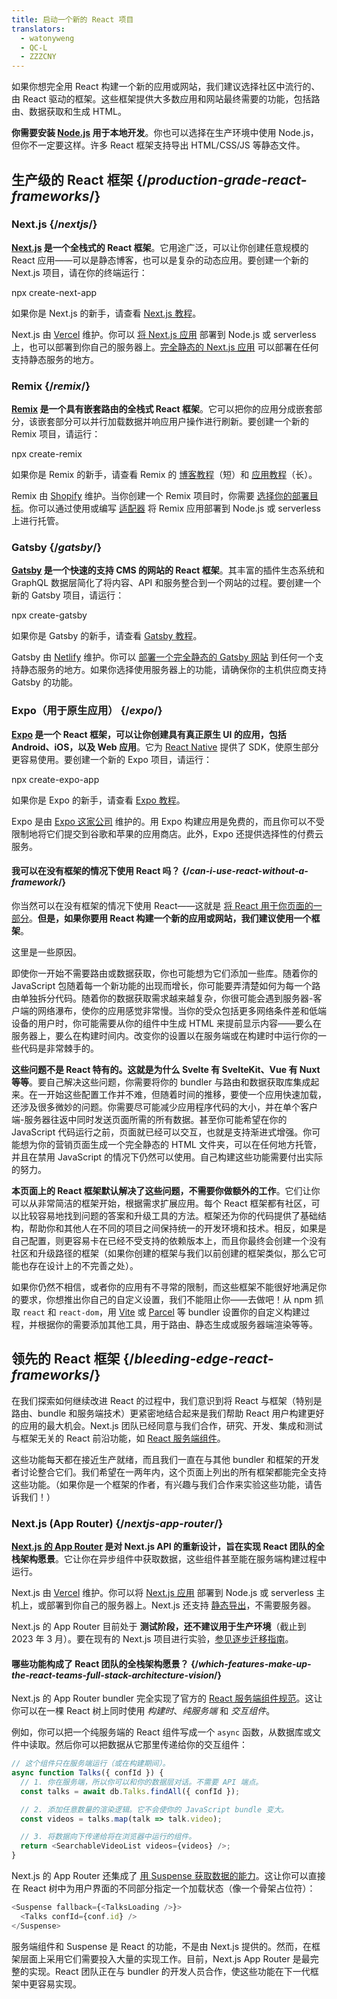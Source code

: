 ```yaml
---
title: 启动一个新的 React 项目
translators:
  - watonyweng
  - QC-L
  - ZZZCNY
---
```


<Intro>

如果你想完全用 React 构建一个新的应用或网站，我们建议选择社区中流行的、由 React 驱动的框架。这些框架提供大多数应用和网站最终需要的功能，包括路由、数据获取和生成 HTML。

</Intro>

<Note>

**你需要安装 [Node.js](https://nodejs.org/zh-cn) 用于本地开发**。你也可以选择在生产环境中使用 Node.js，但你不一定要这样。许多 React 框架支持导出 HTML/CSS/JS 等静态文件。

</Note>

## 生产级的 React 框架 {/*production-grade-react-frameworks*/}

### Next.js {/*nextjs*/}

**[Next.js](https://nextjs.org/) 是一个全栈式的 React 框架**。它用途广泛，可以让你创建任意规模的 React 应用——可以是静态博客，也可以是复杂的动态应用。要创建一个新的 Next.js 项目，请在你的终端运行：

<TerminalBlock>
npx create-next-app
</TerminalBlock>

如果你是 Next.js 的新手，请查看 [Next.js 教程](https://nextjs.org/learn/foundations/about-nextjs)。

Next.js 由 [Vercel](https://vercel.com/) 维护。你可以 [将 Next.js 应用](https://nextjs.org/docs/deployment) 部署到 Node.js 或 serverless 上，也可以部署到你自己的服务器上。[完全静态的 Next.js 应用](https://nextjs.org/docs/advanced-features/static-html-export) 可以部署在任何支持静态服务的地方。

### Remix {/*remix*/}

**[Remix](https://remix.run/) 是一个具有嵌套路由的全栈式 React 框架**。它可以把你的应用分成嵌套部分，该嵌套部分可以并行加载数据并响应用户操作进行刷新。要创建一个新的 Remix 项目，请运行：

<TerminalBlock>
npx create-remix
</TerminalBlock>

如果你是 Remix 的新手，请查看 Remix 的 [博客教程](https://remix.run/docs/en/main/tutorials/blog)（短）和 [应用教程](https://remix.run/docs/en/main/tutorials/jokes)（长）。

Remix 由 [Shopify](https://www.shopify.com/) 维护。当你创建一个 Remix 项目时，你需要 [选择你的部署目标](https://remix.run/docs/en/main/guides/deployment)。你可以通过使用或编写 [适配器](https://remix.run/docs/en/main/other-api/adapter) 将 Remix 应用部署到 Node.js 或 serverless 上进行托管。

### Gatsby {/*gatsby*/}

**[Gatsby](https://www.gatsbyjs.com/) 是一个快速的支持 CMS 的网站的 React 框架**。其丰富的插件生态系统和 GraphQL 数据层简化了将内容、API 和服务整合到一个网站的过程。要创建一个新的 Gatsby 项目，请运行：

<TerminalBlock>
npx create-gatsby
</TerminalBlock>

如果你是 Gatsby 的新手，请查看 [Gatsby 教程](https://www.gatsbyjs.com/docs/tutorial/)。

Gatsby 由 [Netlify](https://www.netlify.com/) 维护。你可以 [部署一个完全静态的 Gatsby 网站](https://www.gatsbyjs.com/docs/how-to/previews-deploys-hosting) 到任何一个支持静态服务的地方。如果你选择使用服务器上的功能，请确保你的主机供应商支持 Gatsby 的功能。

### Expo（用于原生应用） {/*expo*/}

**[Expo](https://expo.dev/) 是一个 React 框架，可以让你创建具有真正原生 UI 的应用，包括 Android、iOS，以及 Web 应用**。它为 [React Native](https://reactnative.dev/) 提供了 SDK，使原生部分更容易使用。要创建一个新的 Expo 项目，请运行：

<TerminalBlock>
npx create-expo-app
</TerminalBlock>

如果你是 Expo 的新手，请查看 [Expo 教程](https://docs.expo.dev/tutorial/introduction/)。

Expo 是由 [Expo 这家公司](https://expo.dev/about) 维护的。用 Expo 构建应用是免费的，而且你可以不受限制地将它们提交到谷歌和苹果的应用商店。此外，Expo 还提供选择性的付费云服务。

<DeepDive>

#### 我可以在没有框架的情况下使用 React 吗？ {/*can-i-use-react-without-a-framework*/}

你当然可以在没有框架的情况下使用 React——这就是 [将 React 用于你页面的一部分](/learn/add-react-to-an-existing-project#using-react-for-a-part-of-your-existing-page)。**但是，如果你要用 React 构建一个新的应用或网站，我们建议使用一个框架**。

这里是一些原因。

即使你一开始不需要路由或数据获取，你也可能想为它们添加一些库。随着你的 JavaScript 包随着每一个新功能的出现而增长，你可能要弄清楚如何为每一个路由单独拆分代码。随着你的数据获取需求越来越复杂，你很可能会遇到服务器-客户端的网络瀑布，使你的应用感觉非常慢。当你的受众包括更多网络条件差和低端设备的用户时，你可能需要从你的组件中生成 HTML 来提前显示内容——要么在服务器上，要么在构建时间内。改变你的设置以在服务端或在构建时中运行你的一些代码是非常棘手的。

**这些问题不是 React 特有的。这就是为什么 Svelte 有 SvelteKit、Vue 有 Nuxt 等等**。要自己解决这些问题，你需要将你的 bundler 与路由和数据获取库集成起来。在一开始这些配置工作并不难，但随着时间的推移，要使一个应用快速加载，还涉及很多微妙的问题。你需要尽可能减少应用程序代码的大小，并在单个客户端-服务器往返中同时发送页面所需的所有数据。甚至你可能希望在你的 JavaScript 代码运行之前，页面就已经可以交互，也就是支持渐进式增强。你可能想为你的营销页面生成一个完全静态的 HTML 文件夹，可以在任何地方托管，并且在禁用 JavaScript 的情况下仍然可以使用。自己构建这些功能需要付出实际的努力。

**本页面上的 React 框架默认解决了这些问题，不需要你做额外的工作**。它们让你可以从非常简洁的框架开始，根据需求扩展应用。每个 React 框架都有社区，可以比较容易地找到问题的答案和升级工具的方法。框架还为你的代码提供了基础结构，帮助你和其他人在不同的项目之间保持统一的开发环境和技术。相反，如果是自己配置，则更容易卡在已经不受支持的依赖版本上，而且你最终会创建一个没有社区和升级路径的框架（如果你创建的框架与我们以前创建的框架类似，那么它可能也存在设计上的不完善之处）。

如果你仍然不相信，或者你的应用有不寻常的限制，而这些框架不能很好地满足你的要求，你想推出你自己的自定义设置，我们不能阻止你——去做吧！从 npm 抓取 `react` 和 `react-dom`，用 [Vite](https://vitejs.dev/) 或 [Parcel](https://parceljs.org/) 等 bundler 设置你的自定义构建过程，并根据你的需要添加其他工具，用于路由、静态生成或服务器端渲染等等。
</DeepDive>

## 领先的 React 框架 {/*bleeding-edge-react-frameworks*/}

在我们探索如何继续改进 React 的过程中，我们意识到将 React 与框架（特别是路由、bundle 和服务端技术）更紧密地结合起来是我们帮助 React 用户构建更好的应用的最大机会。Next.js 团队已经同意与我们合作，研究、开发、集成和测试与框架无关的 React 前沿功能，如 [React 服务端组件](/blog/2023/03/22/react-labs-what-we-have-been-working-march-2023#react-server-components)。

这些功能每天都在接近生产就绪，而且我们一直在与其他 bundler 和框架的开发者讨论整合它们。我们希望在一两年内，这个页面上列出的所有框架都能完全支持这些功能。（如果你是一个框架的作者，有兴趣与我们合作来实验这些功能，请告诉我们！）

### Next.js (App Router) {/*nextjs-app-router*/}

**[Next.js 的 App Router](https://beta.nextjs.org/docs/getting-started) 是对 Next.js API 的重新设计，旨在实现 React 团队的全栈架构愿景**。它让你在异步组件中获取数据，这些组件甚至能在服务端构建过程中运行。

Next.js 由 [Vercel](https://vercel.com/) 维护。你可以将 [Next.js 应用](https://nextjs.org/docs/deployment) 部署到 Node.js 或 serverless 主机上，或部署到你自己的服务器上。Next.js 还支持 [静态导出](https://beta.nextjs.org/docs/configuring/static-export)，不需要服务器。
<Pitfall>

Next.js 的 App Router 目前处于 **测试阶段，还不建议用于生产环境**（截止到 2023 年 3 月）。要在现有的 Next.js 项目进行实验，[参见逐步迁移指南](https://beta.nextjs.org/docs/upgrade-guide#migrating-from-pages-to-app)。

</Pitfall>

<DeepDive>

#### 哪些功能构成了 React 团队的全栈架构愿景？ {/*which-features-make-up-the-react-teams-full-stack-architecture-vision*/}

Next.js 的 App Router bundler 完全实现了官方的 [React 服务端组件规范](https://github.com/reactjs/rfcs/blob/main/text/0188-server-components.md)。这让你可以在一棵 React 树上同时使用 *构建时*、*纯服务端* 和 *交互组件*。

例如，你可以把一个纯服务端的 React 组件写成一个 `async` 函数，从数据库或文件中读取。然后你可以把数据从它那里传递给你的交互组件：

```js
// 这个组件只在服务端运行（或在构建期间）。
async function Talks({ confId }) {
  // 1. 你在服务端，所以你可以和你的数据层对话。不需要 API 端点。
  const talks = await db.Talks.findAll({ confId });

  // 2. 添加任意数量的渲染逻辑。它不会使你的 JavaScript bundle 变大。
  const videos = talks.map(talk => talk.video);

  // 3. 将数据向下传递给将在浏览器中运行的组件。
  return <SearchableVideoList videos={videos} />;
}
```

Next.js 的 App Router 还集成了 [用 Suspense 获取数据的能力](/blog/2022/03/29/react-v18#suspense-in-data-frameworks)。这让你可以直接在 React 树中为用户界面的不同部分指定一个加载状态（像一个骨架占位符）：

```js
<Suspense fallback={<TalksLoading />}>
  <Talks confId={conf.id} />
</Suspense>
```

服务端组件和 Suspense 是 React 的功能，不是由 Next.js 提供的。然而，在框架层面上采用它们需要投入大量的实现工作。目前，Next.js App Router 是最完整的实现。React 团队正在与 bundler 的开发人员合作，使这些功能在下一代框架中更容易实现。

</DeepDive>
